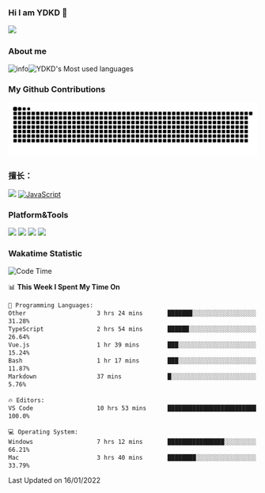 ### Hi I am YDKD 👋

![](https://visitor-badge.glitch.me/badge?page_id=YDKD.readme)

### About me
![info](https://github-readme-stats.vercel.app/api?username=YDKD&show_icons=true&theme=cobalt)![YDKD's Most used languages](https://github-readme-stats.vercel.app/api/top-langs/?username=YDKD&layout=compact&hide_border=true&langs_count=8)

### My Github Contributions
![](https://raw.githubusercontent.com/YDKD/YDKD/main/assets/github-contribution-grid-snake.svg)

### 擅长：<br />
[![](https://img.shields.io/badge/-Vue.js-007396?style=flat-square&logo=Vue.js&logoColor=#4FC08D)](https://cn.vuejs.org/)
[![JavaScript](https://img.shields.io/badge/-JavaScript-f7e018?style=flat-square&logo=javascript&logoColor=white)]()

### Platform&Tools <br/>

[![]( https://img.shields.io/badge/macOS-Big%20Sur-292e33?style=flat-square&logo=apple&logoColor=ffffff )]() [![](https://img.shields.io/badge/Windows-10-2376bc?style=flat-square&logo=windows&logoColor=ffffff)]() [![]( https://img.shields.io/badge/IDE-Visual%20Studio%20Code-blue?style=flat-square&logo=visual-studio-code&logoColor=ffffff )]() [![]( https://img.shields.io/badge/iPhone-12-999999?style=flat-square&logo=apple&logoColor=ffffff)]() <br />

### Wakatime Statistic
<!--START_SECTION:waka-->
![Code Time](http://img.shields.io/badge/Code%20Time-333%20hrs%2037%20mins-blue)

📊 **This Week I Spent My Time On** 

```text
💬 Programming Languages: 
Other                    3 hrs 24 mins       ███████░░░░░░░░░░░░░░░░░░   31.28% 
TypeScript               2 hrs 54 mins       ██████░░░░░░░░░░░░░░░░░░░   26.64% 
Vue.js                   1 hr 39 mins        ███░░░░░░░░░░░░░░░░░░░░░░   15.24% 
Bash                     1 hr 17 mins        ███░░░░░░░░░░░░░░░░░░░░░░   11.87% 
Markdown                 37 mins             █░░░░░░░░░░░░░░░░░░░░░░░░   5.76%

🔥 Editors: 
VS Code                  10 hrs 53 mins      █████████████████████████   100.0%

💻 Operating System: 
Windows                  7 hrs 12 mins       ████████████████░░░░░░░░░   66.21% 
Mac                      3 hrs 40 mins       ████████░░░░░░░░░░░░░░░░░   33.79%

```


 Last Updated on 16/01/2022
<!--END_SECTION:waka-->

<!--
**YDKD/YDKD** is a ✨ _special_ ✨ repository because its `README.md` (this file) appears on your GitHub profile.

Here are some ideas to get you started:

- 🔭 I’m currently working on ...
- 🌱 I’m currently learning ...
- 👯 I’m looking to collaborate on ...
- 🤔 I’m looking for help with ...
- 💬 Ask me about ...
- 📫 How to reach me: ...
- 😄 Pronouns: ...
- ⚡ Fun fact: ...
-->

